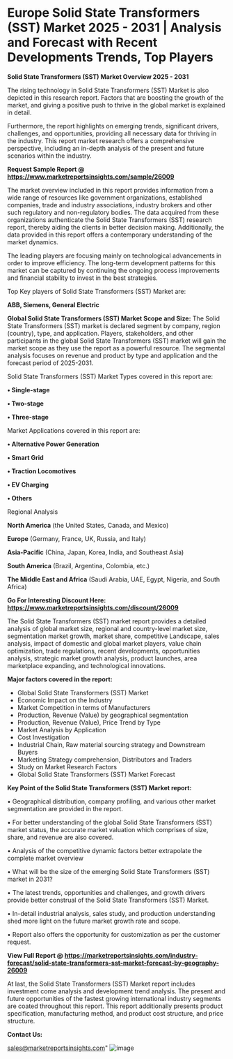 # Europe Solid State Transformers (SST) Market 2025 - 2031 | Analysis and Forecast with Recent Developments Trends, Top Players

<Strong> Solid State Transformers (SST) Market Overview 2025 - 2031</strong>

The rising technology in Solid State Transformers (SST) Market is also depicted in this research report. Factors that are boosting the growth of the market, and giving a positive push to thrive in the global market is explained in detail.

Furthermore, the report highlights on emerging trends, significant drivers, challenges, and opportunities, providing all necessary data for thriving in the industry. This report market research offers a comprehensive perspective, including an in-depth analysis of the present and future scenarios within the industry.

<strong>Request Sample Report @ <a href=https://www.marketreportsinsights.com/sample/26009>https://www.marketreportsinsights.com/sample/26009</a></strong>

The market overview included in this report provides information from a wide range of resources like government organizations, established companies, trade and industry associations, industry brokers and other such regulatory and non-regulatory bodies. The data acquired from these organizations authenticate the Solid State Transformers (SST) research report, thereby aiding the clients in better decision making. Additionally, the data provided in this report offers a contemporary understanding of the market dynamics.

The leading players are focusing mainly on technological advancements in order to improve efficiency. The long-term development patterns for this market can be captured by continuing the ongoing process improvements and financial stability to invest in the best strategies.

Top Key players of Solid State Transformers (SST) Market are:

<strong>ABB, Siemens, General Electric</strong>

<strong><b>Global Solid State Transformers (SST) Market Scope and Size:</b></strong>
The Solid State Transformers (SST) market is declared segment by company, region (country), type, and application. Players, stakeholders, and other participants in the global Solid State Transformers (SST) market will gain the market scope as they use the report as a powerful resource. The segmental analysis focuses on revenue and product by type and application and the forecast period of 2025-2031.

Solid State Transformers (SST) Market Types covered in this report are:

<strong>• Single-stage

• Two-stage

• Three-stage</strong>

Market Applications covered in this report are:

<strong>• Alternative Power Generation

• Smart Grid

• Traction Locomotives

• EV Charging

• Others</strong> 

Regional Analysis

<strong>North America</strong> (the United States, Canada, and Mexico)

<strong>Europe</strong> (Germany, France, UK, Russia, and Italy)

<strong>Asia-Pacific</strong> (China, Japan, Korea, India, and Southeast Asia)

<strong>South America</strong> (Brazil, Argentina, Colombia, etc.)

<strong>The Middle East and Africa</strong> (Saudi Arabia, UAE, Egypt, Nigeria, and South Africa)

<strong>Go For Interesting Discount Here: <a href=https://www.marketreportsinsights.com/discount/26009>https://www.marketreportsinsights.com/discount/26009</a></strong>

The Solid State Transformers (SST) market report provides a detailed analysis of global market size, regional and country-level market size, segmentation market growth, market share, competitive Landscape, sales analysis, impact of domestic and global market players, value chain optimization, trade regulations, recent developments, opportunities analysis, strategic market growth analysis, product launches, area marketplace expanding, and technological innovations.

<strong><b>Major factors covered in the report:</b></strong>
<ul>
  <li>Global Solid State Transformers (SST) Market </li>
  <li>Economic Impact on the Industry</li>
  <li>Market Competition in terms of Manufacturers</li>
  <li>Production, Revenue (Value) by geographical segmentation</li>
  <li>Production, Revenue (Value), Price Trend by Type</li>
  <li>Market Analysis by Application</li>
  <li>Cost Investigation</li>
  <li>Industrial Chain, Raw material sourcing strategy and Downstream Buyers</li>
  <li>Marketing Strategy comprehension, Distributors and Traders</li>
  <li>Study on Market Research Factors</li>
  <li>Global Solid State Transformers (SST) Market Forecast</li>
</ul>

<strong><b>Key Point of the Solid State Transformers (SST) Market report:</b></strong>

• Geographical distribution, company profiling, and various other market segmentation are provided in the report.

• For better understanding of the global Solid State Transformers (SST) market status, the accurate market valuation which comprises of size, share, and revenue are also covered.

• Analysis of the competitive dynamic factors better extrapolate the complete market overview

• What will be the size of the emerging Solid State Transformers (SST) market in 2031?

• The latest trends, opportunities and challenges, and growth drivers provide better construal of the Solid State Transformers (SST) Market.

• In-detail industrial analysis, sales study, and production understanding shed more light on the future market growth rate and scope.

• Report also offers the opportunity for customization as per the customer request.

<strong><b>View Full Report @ <a href=https://marketreportsinsights.com/industry-forecast/solid-state-transformers-sst-market-forecast-by-geography-26009>https://marketreportsinsights.com/industry-forecast/solid-state-transformers-sst-market-forecast-by-geography-26009</a></b></strong>


At last, the Solid State Transformers (SST) Market report includes investment come analysis and development trend analysis. The present and future opportunities of the fastest growing international industry segments are coated throughout this report. This report additionally presents product specification, manufacturing method, and product cost structure, and price structure.

<strong>Contact Us:</strong>

sales@marketreportsinsights.com"
![image](https://github.com/user-attachments/assets/0fc48ca7-f822-4e14-b71c-c605f7ba404a)
